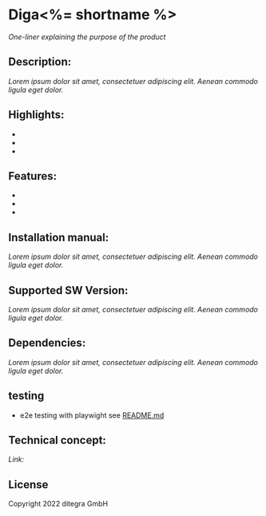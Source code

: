 # Diga<%= shortname %>
_One-liner explaining the purpose of the product_

## Description:
_Lorem ipsum dolor sit amet, consectetuer adipiscing elit. Aenean commodo ligula eget dolor._

## Highlights:
-
- 
- 

## Features:
-
-
-

## Installation manual:
_Lorem ipsum dolor sit amet, consectetuer adipiscing elit. Aenean commodo ligula eget dolor._

## Supported SW Version:
_Lorem ipsum dolor sit amet, consectetuer adipiscing elit. Aenean commodo ligula eget dolor._

## Dependencies:
_Lorem ipsum dolor sit amet, consectetuer adipiscing elit. Aenean commodo ligula eget dolor._

## testing 
- e2e testing with playwight see [README.md](tests/e2e/README.md)

## Technical concept:
_Link:_

## License
Copyright 2022 ditegra GmbH